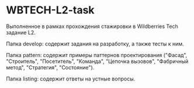 # WBTECH-L2-task

Выполненное в рамках прохождения стажировки в Wildberries Tech задание L2.

Папка develop: содержит задания на разработку, а также тесты к ним.

Папка pattern: содержит примеры паттернов проектирования ("Фасад", "Строитель", "Посетитель", "Команда", "Цепочка вызовов", "Фабричный метод", "Стратегия", "Состояние").

Папка listing: содержит ответы на устные вопросы.
